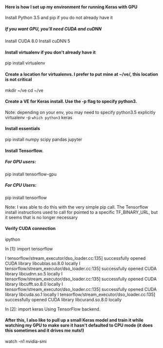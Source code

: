 #### Here is how I set up my environment for running Keras with GPU

Install Python 3.5 and pip if you do not already have it

##### If you want GPU, you'll need CUDA and cuDNN
Install CUDA 8.0
Install cuDNN 5

#### Install virtualenv if you don't already have it
pip install virtualenv

#### Create a location for virtualenvs. I prefer to put mine at ~/ve/, this location is not critical
mkdir ~/ve
cd ~/ve

#### Create a VE for Keras install. Use the -p flag to specify python3. 
Note: depending on your env, you may need to specify python3.5 explicitly
virtualenv -p `which python3` keras

#### Install essentials
pip install numpy scipy pandas jupyter

#### Install Tensorflow.
##### For GPU users:
pip install tensorflow-gpu

##### For CPU Users:
pip install tensorflow

Note: I was able to do this with the very simple pip call. 
The Tensorflow install instructions used to call for pointed to a specific TF_BINARY_URL, but it seems that is no longer necessary

#### Verify CUDA connection
ipython

In [1]: import tensorflow

I tensorflow/stream_executor/dso_loader.cc:135] successfully opened CUDA library libcublas.so.8.0 locally
I tensorflow/stream_executor/dso_loader.cc:135] successfully opened CUDA library libcudnn.so.5 locally
I tensorflow/stream_executor/dso_loader.cc:135] successfully opened CUDA library libcufft.so.8.0 locally
I tensorflow/stream_executor/dso_loader.cc:135] successfully opened CUDA library libcuda.so.1 locally
I tensorflow/stream_executor/dso_loader.cc:135] successfully opened CUDA library libcurand.so.8.0 locally

In [2]: import keras
Using TensorFlow backend.

#### After this, I also like to pull up a small Keras model and train it while watching my GPU to make sure it hasn't defaulted to CPU mode (it does this sometimes and it drives me nuts!)
watch -n1 nvidia-smi
